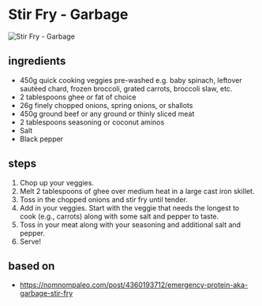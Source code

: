 # Stir Fry - Garbage

![Stir Fry - Garbage](images/stir-fry-—-garbage.jpg)

## ingredients

- 450g quick cooking veggies pre-washed e.g. baby spinach, leftover sautéed chard, frozen broccoli, grated carrots, broccoli slaw, etc.
- 2 tablespoons ghee or fat of choice
- 26g finely chopped onions, spring onions, or shallots
- 450g ground beef or any ground or thinly sliced meat
- 2 tablespoons seasoning or coconut aminos
- Salt
- Black pepper

## steps

1. Chop up your veggies.
2. Melt 2 tablespoons of ghee over medium heat in a large cast iron skillet.
3. Toss in the chopped onions and stir fry until tender.
4. Add in your veggies. Start with the veggie that needs the longest to cook (e.g., carrots) along with some salt and pepper to taste.
5. Toss in your meat along with your seasoning and additional salt and pepper.
6. Serve!

## based on

- https://nomnompaleo.com/post/4360193712/emergency-protein-aka-garbage-stir-fry
